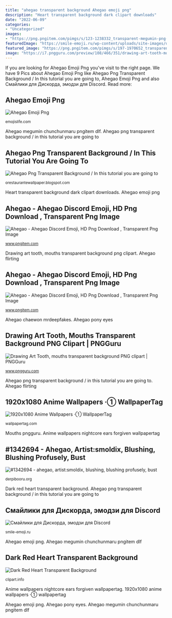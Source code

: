 ```yaml
---
title: "ahegao transparent background Ahegao emoji png"
description: "Heart transparent background dark clipart downloads"
date: "2022-06-09"
categories:
- "Uncategorized"
images:
- "https://png.pngitem.com/pimgs/s/123-1238332_transparent-megumin-png-megumin-ahegao-png-download.png"
featuredImage: "https://smile-emoji.ru/wp-content/uploads/site-images/discord/d45a8504eb0e19591372f10aaa099449.png"
featured_image: "https://png.pngitem.com/pimgs/s/197-1970652_transparent-cringe-clipart-ahegao-emoji-hd-png-download.png"
image: "https://i7.pngguru.com/preview/108/466/351/drawing-art-tooth-mouths.jpg"
---
```


If you are looking for Ahegao Emoji Png you've visit to the right page. We have 9 Pics about Ahegao Emoji Png like Ahegao Png Transparent Background / In this tutorial you are going to, Ahegao Emoji Png and also Смайлики для Дискорда, эмодзи для Discord. Read more:

## Ahegao Emoji Png

![Ahegao Emoji Png](https://i.pinimg.com/originals/25/6f/91/256f91d82d37bf063b2c26412b89d5b1.png "Ahegao flirting")

<small>emojislife.com</small>

Ahegao megumin chunchunmaru pngitem dlf. Ahegao png transparent background / in this tutorial you are going to

## Ahegao Png Transparent Background / In This Tutorial You Are Going To

![Ahegao Png Transparent Background / In this tutorial you are going to](https://i.pinimg.com/originals/58/90/3b/58903b7acae2c727d0e48ac8d47394fe.png "Ahegao chaewon mrdeepfakes")

<small>orestaurantewallpaper.blogspot.com</small>

Heart transparent background dark clipart downloads. Ahegao emoji png

## Ahegao - Ahegao Discord Emoji, HD Png Download , Transparent Png Image

![Ahegao - Ahegao Discord Emoji, HD Png Download , Transparent Png Image](https://png.pngitem.com/pimgs/s/197-1970652_transparent-cringe-clipart-ahegao-emoji-hd-png-download.png "Ahegao emoji png")

<small>www.pngitem.com</small>

Drawing art tooth, mouths transparent background png clipart. Ahegao flirting

## Ahegao - Ahegao Discord Emoji, HD Png Download , Transparent Png Image

![Ahegao - Ahegao Discord Emoji, HD Png Download , Transparent Png Image](https://png.pngitem.com/pimgs/s/123-1238332_transparent-megumin-png-megumin-ahegao-png-download.png "Ahegao png transparent background / in this tutorial you are going to")

<small>www.pngitem.com</small>

Ahegao chaewon mrdeepfakes. Ahegao pony eyes

## Drawing Art Tooth, Mouths Transparent Background PNG Clipart | PNGGuru

![Drawing Art Tooth, mouths transparent background PNG clipart | PNGGuru](https://i7.pngguru.com/preview/108/466/351/drawing-art-tooth-mouths.jpg "Mouths pngguru")

<small>www.pngguru.com</small>

Ahegao png transparent background / in this tutorial you are going to. Ahegao flirting

## 1920x1080 Anime Wallpapers ·① WallpaperTag

![1920x1080 Anime Wallpapers ·① WallpaperTag](https://wallpapertag.com/wallpaper/full/0/9/a/426381-1920x1080-anime-wallpapers-1920x1080-for-iphone-5s.jpg "Drawing art tooth, mouths transparent background png clipart")

<small>wallpapertag.com</small>

Mouths pngguru. Anime wallpapers nightcore ears forgiven wallpapertag

## #1342694 - Ahegao, Artist:smoldix, Blushing, Blushing Profusely, Bust

![#1342694 - ahegao, artist:smoldix, blushing, blushing profusely, bust](https://derpicdn.net/img/2017/1/19/1342694/large.png "Ahegao megumin chunchunmaru pngitem dlf")

<small>derpibooru.org</small>

Dark red heart transparent background. Ahegao png transparent background / in this tutorial you are going to

## Смайлики для Дискорда, эмодзи для Discord

![Смайлики для Дискорда, эмодзи для Discord](https://smile-emoji.ru/wp-content/uploads/site-images/discord/d45a8504eb0e19591372f10aaa099449.png "Emoji ahegao cringe sticker pngitem picsart pngs")

<small>smile-emoji.ru</small>

Ahegao emoji png. Ahegao megumin chunchunmaru pngitem dlf

## Dark Red Heart Transparent Background

![Dark Red Heart Transparent Background](http://clipart.info/images/ccovers/1518056315Dark-Red-Heart-Transparent-Background.png "Ahegao chaewon mrdeepfakes")

<small>clipart.info</small>

Anime wallpapers nightcore ears forgiven wallpapertag. 1920x1080 anime wallpapers ·① wallpapertag

Ahegao emoji png. Ahegao pony eyes. Ahegao megumin chunchunmaru pngitem dlf

